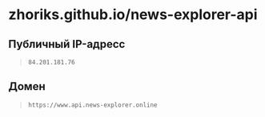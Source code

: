 # zhoriks.github.io/news-explorer-api

## Публичный IP-адресс
>`84.201.181.76`

## Домен
>`https://www.api.news-explorer.online`
